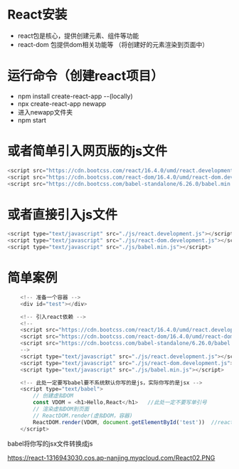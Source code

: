 # React安装

- react包是核心，提供创建元素、组件等功能
- react-dom 包提供dom相关功能等 （将创建好的元素渲染到页面中）

# 运行命令（创建react项目）

- npm install create-react-app --(locally)
- npx create-react-app newapp
- 进入newapp文件夹
- npm start

# 或者简单引入网页版的js文件

~~~JavaScript
<script src="https://cdn.bootcss.com/react/16.4.0/umd/react.development.js"></script>
<script src="https://cdn.bootcss.com/react-dom/16.4.0/umd/react-dom.development.js"></script>
<script src="https://cdn.bootcss.com/babel-standalone/6.26.0/babel.min.js"></script>
~~~

# 或者直接引入js文件

~~~JavaScript
<script type="text/javascript" src="./js/react.development.js"></script>
<script type="text/javascript" src="./js/react-dom.development.js"></script>
<script type="text/javascript" src="./js/babel.min.js"></script>
~~~

# 简单案例

~~~JavaScript
	<!-- 准备一个容器 -->
	<div id="test"></div>

	<!-- 引入react依赖 -->
    <!-- 
    <script src="https://cdn.bootcss.com/react/16.4.0/umd/react.development.js"></script>
    <script src="https://cdn.bootcss.com/react-dom/16.4.0/umd/react-dom.development.js"></script>
    <script src="https://cdn.bootcss.com/babel-standalone/6.26.0/babel.min.js"></script> 
    -->
    <script type="text/javascript" src="./js/react.development.js"></script>
    <script type="text/javascript" src="./js/react-dom.development.js"></script>
    <script type="text/javascript" src="./js/babel.min.js"></script>

    <!-- 此处一定要写babel要不系统默认你写的是js，实际你写的是jsx -->
    <script type="text/babel">   
        // 创建虚拟DOM
        const VDOM = <h1>Hello,React</h1>   //此处一定不要写单引号
        // 渲染虚拟DOM到页面
        // ReactDOM.render(虚拟DOM，容器)
        ReactDOM.render(VDOM, document.getElementById('test'))  //react没有提供选择器
    </script>
~~~

babel将你写的jsx文件转换成js

https://react-1316943030.cos.ap-nanjing.myqcloud.com/React02.PNG